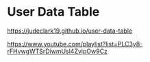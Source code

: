 # User Data Table

https://judeclark19.github.io/user-data-table

https://www.youtube.com/playlist?list=PLC3y8-rFHvwgWTSrDiwmUsl4ZvipOw9Cz
